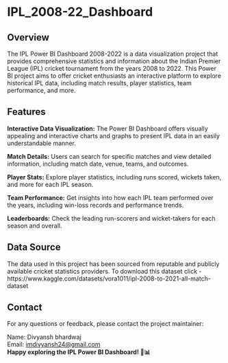 # IPL_2008-22_Dashboard
<h2>Overview</h2>
The IPL Power BI Dashboard 2008-2022 is a data visualization project that provides comprehensive statistics and information about the Indian Premier League (IPL) cricket tournament from the years 2008 to 2022. This Power BI project aims to offer cricket enthusiasts an interactive platform to explore historical IPL data, including match results, player statistics, team performance, and more.

<h2>Features</h2>
<b>Interactive Data Visualization:</b> The Power BI Dashboard offers visually appealing and interactive charts and graphs to present IPL data in an easily understandable manner.

<b>Match Details:</b> Users can search for specific matches and view detailed information, including match date, venue, teams, and outcomes.

<b>Player Stats:</b> Explore player statistics, including runs scored, wickets taken, and more for each IPL season.

<b>Team Performance:</b> Get insights into how each IPL team performed over the years, including win-loss records and performance trends.

<b>Leaderboards:</b> Check the leading run-scorers and wicket-takers for each season and overall.

<h2>Data Source</h2>
The data used in this project has been sourced from reputable and publicly available cricket statistics providers.
To download this dataset click - https://www.kaggle.com/datasets/vora1011/ipl-2008-to-2021-all-match-dataset 

<h2>Contact</h2>
For any questions or feedback, please contact the project maintainer:

Name: Divyansh bhardwaj<br>
Email: imdivyansh24@gmail.com <br>
<b text-size="50px">Happy exploring the IPL Power BI Dashboard! 🏏📊</b>
